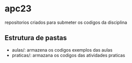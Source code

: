 # apc23

repositorios criados para submeter os codigos da disciplina

## Estrutura de pastas 

* aulas/: armazena os codigos exemplos das aulas
*  praticas/: armazana os codigos das atividades praticas
